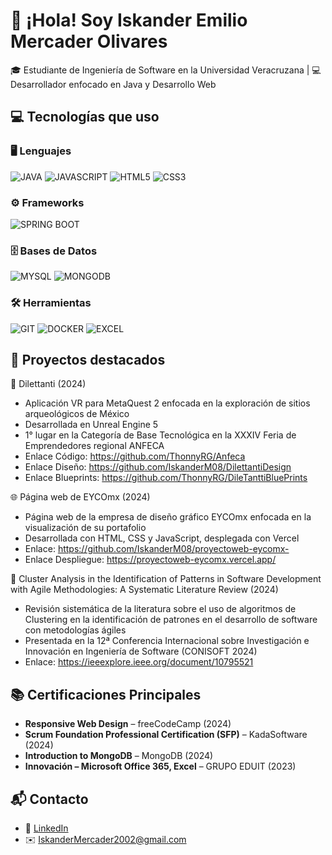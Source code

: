 # 👋 ¡Hola! Soy Iskander Emilio Mercader Olivares

🎓 Estudiante de Ingeniería de Software en la Universidad Veracruzana | 💻 Desarrollador enfocado en Java y Desarrollo Web

## 💻 Tecnologías que uso

### 🖥️ Lenguajes
![JAVA](https://img.shields.io/badge/JAVA-ED8B00?style=for-the-badge&logo=openjdk&logoColor=white) 
![JAVASCRIPT](https://img.shields.io/badge/JAVASCRIPT-F7DF1E?style=for-the-badge&logo=javascript&logoColor=black) 
![HTML5](https://img.shields.io/badge/HTML5-E34F26?style=for-the-badge&logo=html5&logoColor=white) 
![CSS3](https://img.shields.io/badge/CSS3-1572B6?style=for-the-badge&logo=css3&logoColor=white)

### ⚙️ Frameworks
![SPRING BOOT](https://img.shields.io/badge/SPRING%20BOOT-6DB33F?style=for-the-badge&logo=spring-boot&logoColor=white)

### 🗄️ Bases de Datos
![MYSQL](https://img.shields.io/badge/MYSQL-4479A1?style=for-the-badge&logo=mysql&logoColor=white)
![MONGODB](https://img.shields.io/badge/MONGODB-47A248?style=for-the-badge&logo=mongodb&logoColor=white)

### 🛠️ Herramientas
![GIT](https://img.shields.io/badge/GIT-F05032?style=for-the-badge&logo=git&logoColor=white)
![DOCKER](https://img.shields.io/badge/DOCKER-2496ED?style=for-the-badge&logo=docker&logoColor=white)
![EXCEL](https://img.shields.io/badge/EXCEL-217346?style=for-the-badge&logo=microsoft-excel&logoColor=white)

## 💼 Proyectos destacados

🥽 Dilettanti (2024)
- Aplicación VR para MetaQuest 2 enfocada en la exploración de sitios arqueológicos de México
- Desarrollada en Unreal Engine 5
- 1° lugar en la Categoría de Base Tecnológica en la XXXIV Feria de Emprendedores regional ANFECA
- Enlace Código: https://github.com/ThonnyRG/Anfeca
- Enlace Diseño: https://github.com/IskanderM08/DilettantiDesign
- Enlace Blueprints: https://github.com/ThonnyRG/DileTanttiBluePrints

🌐 Página web de EYCOmx (2024)
- Página web de la empresa de diseño gráfico EYCOmx  enfocada en la visualización de su portafolio
- Desarrollada con HTML, CSS y JavaScript, desplegada con Vercel
- Enlace: https://github.com/IskanderM08/proyectoweb-eycomx-
- Enlace Despliegue: https://proyectoweb-eycomx.vercel.app/

📄 Cluster Analysis in the Identification of Patterns in Software Development with Agile Methodologies: A Systematic Literature Review (2024)
- Revisión sistemática de la literatura sobre el uso de algoritmos de Clustering en la identificación de patrones en el desarrollo de software con metodologías ágiles 
- Presentada en la 12ª Conferencia Internacional sobre Investigación e Innovación en Ingeniería de Software (CONISOFT 2024)
- Enlace: https://ieeexplore.ieee.org/document/10795521

## 📚 Certificaciones Principales

- **Responsive Web Design** – freeCodeCamp (2024)  
- **Scrum Foundation Professional Certification (SFP)** – KadaSoftware (2024)  
- **Introduction to MongoDB** – MongoDB (2024)  
- **Innovación – Microsoft Office 365, Excel** – GRUPO EDUIT (2023)

## 📬 Contacto

- 💼 [LinkedIn](https://www.linkedin.com/in/iskander-emilio-mercader-olivares-870971267/)
- ✉️ IskanderMercader2002@gmail.com

